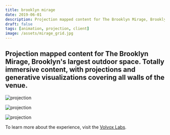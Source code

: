 ```yaml
---
title: brooklyn mirage
date: 2019-06-01
description: Projection mapped content for The Brooklyn Mirage, Brooklyn's largest outdoor space. Totally immersive content, with projections covering all walls of the venue. 
draft: false
tags: [animation, projection, client]
image: /assets/mirage_grid.jpg
---
```


## Projection mapped content for The Brooklyn Mirage, Brooklyn's largest outdoor space. Totally immersive content, with projections and generative visualizations covering all walls of the venue.

![projection](/assets/mirage_color.jpg)

![projection](/assets/mirage_rain.jpg)

![projection](/assets/mirage_birdseye.jpg)

To learn more about the experience, visit the [Volvox Labs](https://volvoxlabs.com/project/brooklyn-mirage/).